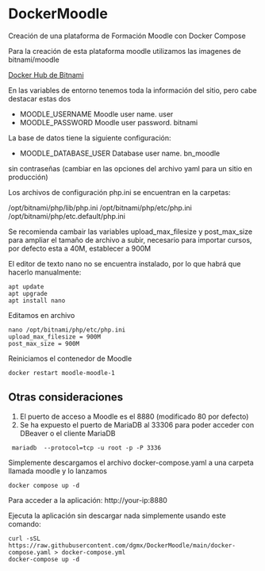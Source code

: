 # DockerMoodle
Creación de una plataforma de Formación Moodle con Docker Compose

Para la creación de esta plataforma moodle utilizamos las imagenes de bitnami/moodle

[Docker Hub de Bitnami](https://hub.docker.com/r/bitnami/moodle)

En las variables de entorno tenemos toda la información del sitio, pero cabe destacar estas dos

* MOODLE_USERNAME 	Moodle user name. 	user
* MOODLE_PASSWORD 	Moodle user password. 	bitnami

La base de datos tiene la siguiente configuración:

* MOODLE_DATABASE_USER 	Database user name. 	bn_moodle

sin contraseñas (cambiar en las opciones del archivo yaml para un sitio en producción)

Los archivos de configuración php.ini se encuentran en la carpetas:

/opt/bitnami/php/lib/php.ini
/opt/bitnami/php/etc/php.ini
/opt/bitnami/php/etc.default/php.ini

Se recomienda cambair las variables upload_max_filesize y post_max_size para ampliar el tamaño de archivo a subir, necesario para importar cursos, por defecto esta a 40M, establecer a 900M

El editor de texto nano no se encuentra instalado, por lo que habrá que hacerlo manualmente:

```console
apt update
apt upgrade
apt install nano
```
Editamos en archivo
```console
nano /opt/bitnami/php/etc/php.ini
upload_max_filesize = 900M
post_max_size = 900M
```
Reiniciamos el contenedor de Moodle
```console
docker restart moodle-moodle-1
```


## Otras consideraciones
1. El puerto de acceso a Moodle es el 8880 (modificado 80 por defecto)
2. Se ha expuesto el puerto de MariaDB al 33306 para poder acceder con DBeaver o el cliente MariaDB
```console
 mariadb  --protocol=tcp -u root -p -P 3336
```

Simplemente descargamos el archivo docker-compose.yaml a una carpeta llamada moodle y lo lanzamos
```console
docker compose up -d
```

Para acceder a la aplicación:
http://your-ip:8880

Ejecuta la aplicación sin descargar nada simplemente usando este comando:
```console
curl -sSL https://raw.githubusercontent.com/dgmx/DockerMoodle/main/docker-compose.yaml > docker-compose.yml
docker-compose up -d
```





